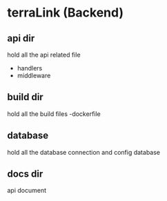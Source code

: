 # terraLink (Backend)

## api dir

hold all the api related file

- handlers
- middleware

## build dir

hold all the build files
  -dockerfile

## database

hold all the database connection and config database

## docs dir

api document

